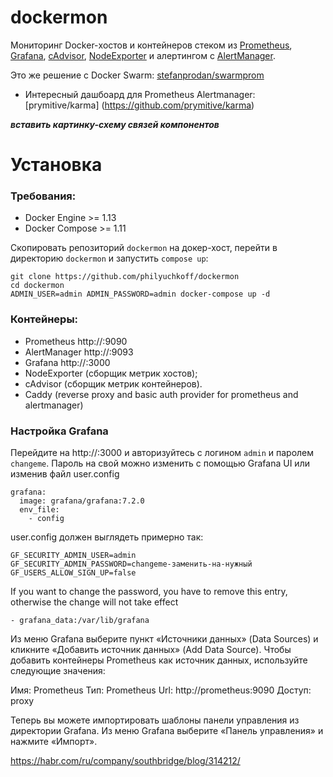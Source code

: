 dockermon
==========

Мониторинг Docker-хостов и контейнеров стеком из [Prometheus](https://prometheus.io/), [Grafana](http://grafana.org/), [cAdvisor](https://github.com/google/cadvisor), [NodeExporter](https://github.com/prometheus/node_exporter) и алертингом с [AlertManager](https://github.com/prometheus/alertmanager).

Это же решение с Docker Swarm: [stefanprodan/swarmprom](https://github.com/stefanprodan/swarmprom)

+ Интересный дашбоард для Prometheus Alertmanager: [prymitive/karma] (https://github.com/prymitive/karma)

***вставить картинку-схему связей компонентов***

# Установка

### Требования:

* Docker Engine >= 1.13
* Docker Compose >= 1.11

Скопировать репозиторий `dockermon` на докер-хост, перейти в директорию `dockermon` и запустить `compose up`:

    git clone https://github.com/philyuchkoff/dockermon
    cd dockermon
    ADMIN_USER=admin ADMIN_PASSWORD=admin docker-compose up -d

### Контейнеры:

* Prometheus http://<host-ip>:9090
* AlertManager http://<host-ip>:9093
* Grafana http://<host-ip>:3000
* NodeExporter (сборщик метрик хостов);
* cAdvisor (сборщик метрик контейнеров).
* Caddy (reverse proxy and basic auth provider for prometheus and alertmanager)

### Настройка Grafana

Перейдите на http://<host-ip>:3000 и авторизуйтесь c логином `admin` и паролем `changeme`. Пароль на свой можно изменить с помощью Grafana UI или изменив файл user.config
  
```
grafana:
  image: grafana/grafana:7.2.0
  env_file:
    - config

```
user.config должен выглядеть примерно так:
```
GF_SECURITY_ADMIN_USER=admin
GF_SECURITY_ADMIN_PASSWORD=changeme-заменить-на-нужный
GF_USERS_ALLOW_SIGN_UP=false
```
If you want to change the password, you have to remove this entry, otherwise the change will not take effect
```
- grafana_data:/var/lib/grafana
```

Из меню Grafana выберите пункт «Источники данных» (Data Sources) и кликните «Добавить источник данных» (Add Data Source). Чтобы добавить контейнеры Prometheus как источник данных, используйте следующие значения:


Имя: Prometheus
Тип: Prometheus
Url: http://prometheus:9090
Доступ: proxy

Теперь вы можете импортировать шаблоны панели управления из директории Grafana. Из меню Grafana выберите «Панель управления» и нажмите «Импорт».


https://habr.com/ru/company/southbridge/blog/314212/
